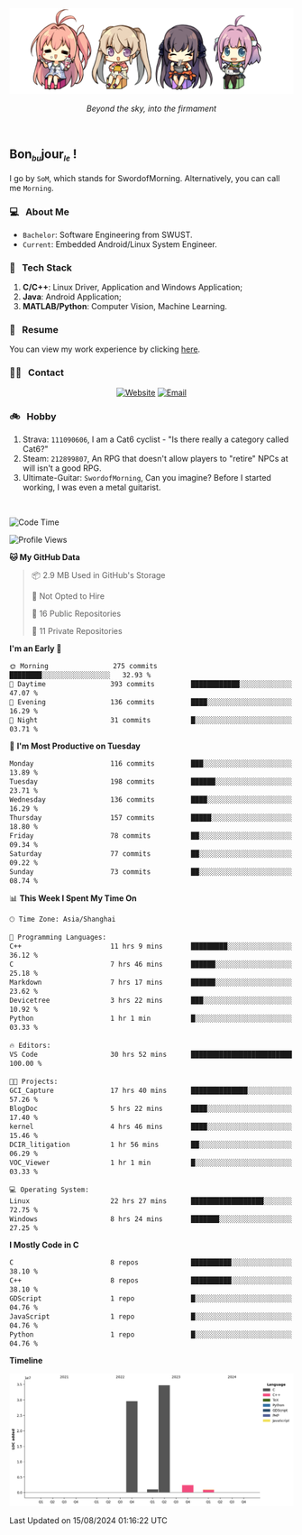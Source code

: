 <img src="./pic/Aokana.png">
<p align="center"><em>Beyond the sky, into the firmament</em></p>

<br/>

## Bon<sub><em><font size=2>bu</font></em></sub>jour<sub><em><font size=2>le</font></em></sub> !

I go by `SoM`, which stands for SwordofMorning. Alternatively, you can call me `Morning`.

### 💻 &nbsp; About Me

- `Bachelor`: Software Engineering from SWUST.
- `Current`: Embedded Android/Linux System Engineer.

### 🔧 &nbsp; Tech Stack

1. **C/C++**: Linux Driver, Application and Windows Application;
2. **Java**: Android Application;
3. **MATLAB/Python**: Computer Vision, Machine Learning.

### 📝 &nbsp; Resume

You can view my work experience by clicking <a href="https://swordofmorning.com/index.php/contact/">here</a>.

### 🤝🏻 &nbsp; Contact

<p align="center">
<a href="https://swordofmorning.com/"><img alt="Website" src="https://img.shields.io/badge/Website-swordofmorning.com-blue?style=flat-square&logo=google-chrome"></a>
<a href="mailto:master@xiaojintao.email
"><img alt="Email" src="https://img.shields.io/badge/Email-master@xiaojintao.email-blue?style=flat-square&logo=gmail"></a>
</p>

### 🚲 &nbsp; Hobby

1. Strava: `111090606`, I am a Cat6 cyclist - "Is there really a category called Cat6?"
2. Steam: `212899807`, An RPG that doesn't allow players to "retire" NPCs at will isn't a good RPG.
3. Ultimate-Guitar: `SwordofMorning`, Can you imagine? Before I started working, I was even a metal guitarist.

<br/>

<!--START_SECTION:waka-->
![Code Time](http://img.shields.io/badge/Code%20Time-35%20hrs%2043%20mins-blue)

![Profile Views](http://img.shields.io/badge/Profile%20Views-0-blue)

**🐱 My GitHub Data** 

> 📦 2.9 MB Used in GitHub's Storage 
 > 
> 🚫 Not Opted to Hire
 > 
> 📜 16 Public Repositories 
 > 
> 🔑 11 Private Repositories 
 > 
**I'm an Early 🐤** 

```text
🌞 Morning                275 commits         ████████░░░░░░░░░░░░░░░░░   32.93 % 
🌆 Daytime                393 commits         ████████████░░░░░░░░░░░░░   47.07 % 
🌃 Evening                136 commits         ████░░░░░░░░░░░░░░░░░░░░░   16.29 % 
🌙 Night                  31 commits          █░░░░░░░░░░░░░░░░░░░░░░░░   03.71 % 
```
📅 **I'm Most Productive on Tuesday** 

```text
Monday                   116 commits         ███░░░░░░░░░░░░░░░░░░░░░░   13.89 % 
Tuesday                  198 commits         ██████░░░░░░░░░░░░░░░░░░░   23.71 % 
Wednesday                136 commits         ████░░░░░░░░░░░░░░░░░░░░░   16.29 % 
Thursday                 157 commits         █████░░░░░░░░░░░░░░░░░░░░   18.80 % 
Friday                   78 commits          ██░░░░░░░░░░░░░░░░░░░░░░░   09.34 % 
Saturday                 77 commits          ██░░░░░░░░░░░░░░░░░░░░░░░   09.22 % 
Sunday                   73 commits          ██░░░░░░░░░░░░░░░░░░░░░░░   08.74 % 
```


📊 **This Week I Spent My Time On** 

```text
🕑︎ Time Zone: Asia/Shanghai

💬 Programming Languages: 
C++                      11 hrs 9 mins       █████████░░░░░░░░░░░░░░░░   36.12 % 
C                        7 hrs 46 mins       ██████░░░░░░░░░░░░░░░░░░░   25.18 % 
Markdown                 7 hrs 17 mins       ██████░░░░░░░░░░░░░░░░░░░   23.62 % 
Devicetree               3 hrs 22 mins       ███░░░░░░░░░░░░░░░░░░░░░░   10.92 % 
Python                   1 hr 1 min          █░░░░░░░░░░░░░░░░░░░░░░░░   03.33 % 

🔥 Editors: 
VS Code                  30 hrs 52 mins      █████████████████████████   100.00 % 

🐱‍💻 Projects: 
GCI_Capture              17 hrs 40 mins      ██████████████░░░░░░░░░░░   57.26 % 
BlogDoc                  5 hrs 22 mins       ████░░░░░░░░░░░░░░░░░░░░░   17.40 % 
kernel                   4 hrs 46 mins       ████░░░░░░░░░░░░░░░░░░░░░   15.46 % 
DCIR_litigation          1 hr 56 mins        ██░░░░░░░░░░░░░░░░░░░░░░░   06.29 % 
VOC_Viewer               1 hr 1 min          █░░░░░░░░░░░░░░░░░░░░░░░░   03.33 % 

💻 Operating System: 
Linux                    22 hrs 27 mins      ██████████████████░░░░░░░   72.75 % 
Windows                  8 hrs 24 mins       ███████░░░░░░░░░░░░░░░░░░   27.25 % 
```

**I Mostly Code in C** 

```text
C                        8 repos             ██████████░░░░░░░░░░░░░░░   38.10 % 
C++                      8 repos             ██████████░░░░░░░░░░░░░░░   38.10 % 
GDScript                 1 repo              █░░░░░░░░░░░░░░░░░░░░░░░░   04.76 % 
JavaScript               1 repo              █░░░░░░░░░░░░░░░░░░░░░░░░   04.76 % 
Python                   1 repo              █░░░░░░░░░░░░░░░░░░░░░░░░   04.76 % 
```



**Timeline**

![Lines of Code chart](https://raw.githubusercontent.com/SwordofMorning/SwordofMorning/main/assets/bar_graph.png)


 Last Updated on 15/08/2024 01:16:22 UTC
<!--END_SECTION:waka-->
